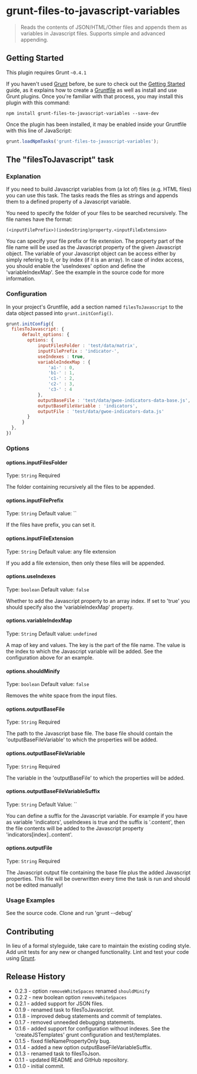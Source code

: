 # grunt-files-to-javascript-variables

> Reads the contents of JSON/HTML/Other files and appends them as variables in Javascript files. Supports simple and advanced appending.

## Getting Started
This plugin requires Grunt `~0.4.1`

If you haven't used [Grunt](http://gruntjs.com/) before, be sure to check out the [Getting Started](http://gruntjs.com/getting-started) guide, as it explains how to create a [Gruntfile](http://gruntjs.com/sample-gruntfile) as well as install and use Grunt plugins. Once you're familiar with that process, you may install this plugin with this command:

```shell
npm install grunt-files-to-javascript-variables --save-dev
```

Once the plugin has been installed, it may be enabled inside your Gruntfile with this line of JavaScript:

```js
grunt.loadNpmTasks('grunt-files-to-javascript-variables');
```

## The "filesToJavascript" task

### Explanation
If you need to build Javascript variables from (a lot of) files (e.g. HTML files) you can use this task.
The tasks reads the files as strings and appends them to a defined property of a Javascript variable.


You need to specify the folder of your files to be searched recursively.
The file names have the format:

    (<inputFilePrefix>)(indexString)property.<inputFileExtension>

You can specify your file prefix or file extension.
The property part of the file name will be used as the Javascript property of the given Javascript object.
The variable of your Javascript object can be access either by simply refering to it, or by index (if it is an array).
In case of index access, you should enable the 'useIndexes' option and define the 'variableIndexMap'.
See the example in the source code for more information.


### Configuration
In your project's Gruntfile, add a section named `filesToJavascript` to the data object passed into `grunt.initConfig()`.

```js
grunt.initConfig({
  filesToJavascript: {
      default_options: {
        options: {
            inputFilesFolder : 'test/data/matrix',
            inputFilePrefix : 'indicator-',
            useIndexes : true,
            variableIndexMap : {
                'a1-' : 0,
                'b1-' : 1,
                'c1-' : 2,
                'c2-' : 3,
                'c3-' : 4
            },
            outputBaseFile : 'test/data/gwoe-indicators-data-base.js',
            outputBaseFileVariable : 'indicators',
            outputFile : 'test/data/gwoe-indicators-data.js'
        }
      }
  },
})
```

### Options

#### options.inputFilesFolder
Type: `String`
Required

The folder containing recursively all the files to be appended.

#### options.inputFilePrefix
Type: `String`
Default value: ``

If the files have prefix, you can set it.

#### options.inputFileExtension
Type: `String`
Default value: any file extension

If you add a file extension, then only these files will be appended.

#### options.useIndexes
Type: `boolean`
Default value: `false`

Whether to add the Javascript property to an array index.
If set to 'true' you should specify also the 'variableIndexMap' property.

#### options.variableIndexMap
Type: `String`
Default value: `undefined`

A map of key and values.
The key is the part of the file name.
The value is the index to which the Javascript variable will be added.
See the configuration above for an example.


#### options.shouldMinify
Type: `boolean`
Default value: `false`

Removes the white space from the input files.


#### options.outputBaseFile
Type: `String`
Required

The path to the Javascript base file.
The base file should contain the 'outputBaseFileVariable' to which the properties will be added.

#### options.outputBaseFileVariable
Type: `String`
Required

The variable in the 'outputBaseFile' to which the properties will be added.

#### options.outputBaseFileVariableSuffix
Type: `String`
Default Value: ``

You can define a suffix for the Javascript variable.
For example if you have as variable 'indicators', useIndexes is true and the suffix is '.content',
then the file contents will be added to the Javascript property 'indicators[index].<propertyNameFromFileName>.content'.

#### options.outputFile
Type: `String`
Required

The Javascript output file containing the base file plus the added Javascript properties.
This file will be overwritten every time the task is run and should not be edited manually!


### Usage Examples
See the source code. Clone and run 'grunt --debug'


## Contributing
In lieu of a formal styleguide, take care to maintain the existing coding style.
Add unit tests for any new or changed functionality.
Lint and test your code using [Grunt](http://gruntjs.com/).

## Release History
* 0.2.3 - option ``removeWhiteSpaces`` renamed ``shouldMinify``
* 0.2.2 - new boolean option ``removeWhiteSpaces``
* 0.2.1 - added support for JSON files.
* 0.1.9 - renamed task to filesToJavascript.
* 0.1.8 - improved debug statements and commit of templates.
* 0.1.7 - removed unneeded debugging statements.
* 0.1.6 - added support for configuration without indexes. See the 'createJSTemplates' grunt configuration
 and test/templates.
* 0.1.5 - fixed fileNamePropertyOnly bug.
* 0.1.4 - added a new option outputBaseFileVariableSuffix.
* 0.1.3 - renamed task to filesToJson.
* 0.1.1 - updated README and GitHub repository.
* 0.1.0 - initial commit.
